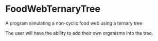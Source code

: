 # FoodWebTernaryTree
A program simulating a non-cyclic food web using a ternary tree

The user will have the ability to add their own organisms into the tree.

